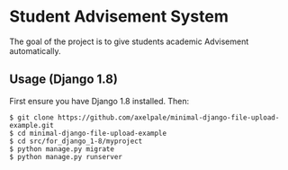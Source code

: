 Student Advisement System
==================================


The goal of the project is to give students academic Advisement automatically.


Usage (Django 1.8)
------------------
First ensure you have Django 1.8 installed. Then:

    $ git clone https://github.com/axelpale/minimal-django-file-upload-example.git
	$ cd minimal-django-file-upload-example
	$ cd src/for_django_1-8/myproject
	$ python manage.py migrate
	$ python manage.py runserver

